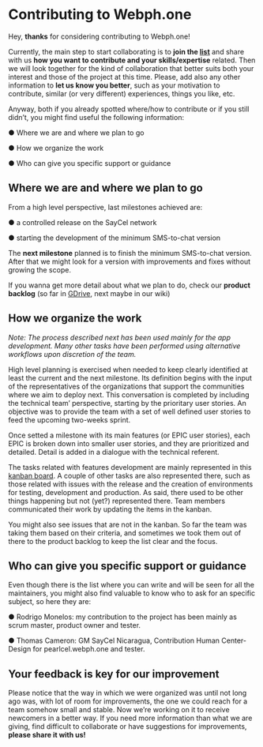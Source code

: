 # Contributing to Webph.one
Hey, <b>thanks</b> for considering contributing to Webph.one!

Currently, the main step to start collaborating is to <b>join the [list](https://www.freelists.org/list/webphone-discuss)</b> and share with us <b>how you want to contribute and your skills/expertise</b> related. Then we will look together for the kind of collaboration that better suits both your interest and those of the project at this time. Please, add also any other information to <b>let us know you better</b>, such as your motivation to contribute, similar (or very different) experiences, things you like, etc.

Anyway, both if you already spotted where/how to contribute or if you still didn’t, you might find useful the following information:

● Where we are and where we plan to go

● How we organize the work

● Who can give you specific support or guidance

## Where we are and where we plan to go

From a high level perspective, last milestones achieved are:

● a controlled release on the SayCel network

● starting the development of the minimum SMS-to-chat version

The <b>next milestone</b> planned is to finish the minimum SMS-to-chat version.
After that we might look for a version with improvements and fixes without growing the scope.

If you wanna get more detail about what we plan to do, check our <b>product backlog</b> (so far in [GDrive](https://docs.google.com/document/d/1BFrZphkxLSyHxd_TajU3FDdh2doYOLs5CRZD9S6QT2c/edit), next maybe in our wiki)

## How we organize the work

<i>Note: The process described next has been used mainly for the app development. Many other tasks have been performed using alternative workflows upon discretion of the team.</i>

High level planning is exercised when needed to keep clearly identified at least the current and the next milestone. Its definition begins with the input of the representatives of the organizations that support the communities where we aim to deploy next. This conversation is completed by including the technical team’ perspective, starting by the prioritary user stories. An objective was to provide the team with a set of well defined user stories to feed the upcoming two-weeks sprint.

Once setted a milestone with its main features (or EPIC user stories), each EPIC is broken down into smaller user stories, and they are prioritized and detailed. Detail is added in a dialogue with the technical referent.

The tasks related with features development are mainly represented in this [kanban board](https://github.com/saycel/webph.one/projects/1). A couple of other tasks are also represented there, such as those related with issues with the release and the creation of environments for testing, development and production. As said, there used to be other things happening but not (yet?) represented there. Team members communicated their work by updating the items in the kanban.

You might also see issues that are not in the kanban. So far the team was taking them based on their criteria, and sometimes we took them out of there to the product backlog to keep the list clear and the focus.

## Who can give you specific support or guidance

Even though there is the list where you can write and will be seen for all the maintainers, you might also find valuable to know who to ask for an specific subject, so here they are:

● Rodrigo Monelos: my contribution to the project has been mainly as scrum master, product owner and tester.

● Thomas Cameron: GM SayCel Nicaragua, Contribution Human Center-Design for pearlcel.webph.one and tester.

## Your feedback is key for our improvement

Please notice that the way in which we were organized was until not long ago was, with lot of room for improvements, the one we could reach for a team somehow small and stable. Now we’re working on it to receive newcomers in a better way.
If you need more information than what we are giving, find difficult to collaborate or have suggestions for improvements, <b>please share it with us!</b>
